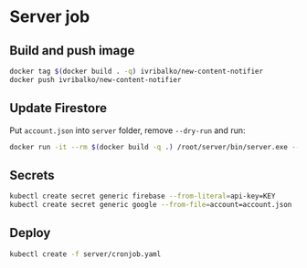 # Server job

## Build and push image

```bash
docker tag $(docker build . -q) ivribalko/new-content-notifier
docker push ivribalko/new-content-notifier
```

## Update Firestore

Put `account.json` into `server` folder, remove `--dry-run` and run:

```bash
docker run -it --rm $(docker build -q .) /root/server/bin/server.exe --dry-run --no-notify --google-acc $(cat account.json) --firebase-web-key KEY
```

## Secrets

```bash
kubectl create secret generic firebase --from-literal=api-key=KEY
kubectl create secret generic google --from-file=account=account.json
```

## Deploy

```bash
kubectl create -f server/cronjob.yaml
```
